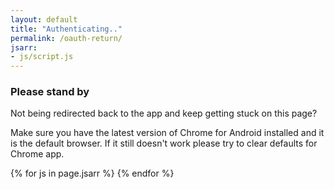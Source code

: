 ```yaml
---
layout: default
title: "Authenticating.."
permalink: /oauth-return/
jsarr:
- js/script.js
---
```


### Please stand by

Not being redirected back to the app and keep getting stuck on this page?

Make sure you have the latest version of Chrome for Android installed and it is the default browser. If it still doesn't work please try to clear defaults for Chrome app. 

<div id="myworkaround"></div>

{% for js in page.jsarr %}
    <script type="text/javascript">
        {% include {{ js }} %}
    </script>
{% endfor %}